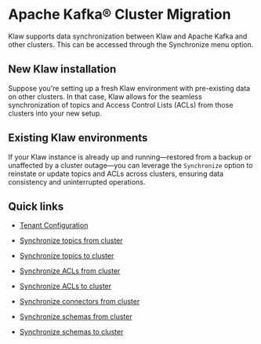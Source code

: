 # Apache Kafka® Cluster Migration

Klaw supports data synchronization between Klaw and Apache Kafka and
other clusters. This can be accessed through the Synchronize menu
option.

## New Klaw installation

Suppose you're setting up a fresh Klaw environment with pre-existing data on other clusters. In that case, Klaw allows
for the seamless synchronization of topics and Access Control Lists (ACLs) from those clusters into your new setup.

## Existing Klaw environments

If your Klaw instance is already up and running—restored from a backup or unaffected by a cluster outage—you can
leverage the `Synchronize` option to reinstate or update topics and ACLs across clusters, ensuring data consistency and
uninterrupted operations.

## Quick links

- [Tenant Configuration](../../setup-configuration/tenant-configuration.md)

- [Synchronize topics from cluster](sync-topics-from-cluster.md)

- [Synchronize topics to cluster](sync-topics-to-cluster.md)

- [Synchronize ACLs from cluster](sync-acls-from-cluster.md)

- [Synchronize ACLs to cluster](sync-acls-to-cluster.md)

- [Synchronize connectors from cluster](sync-connectors-from-cluster.md)

- [Synchronize schemas from cluster](sync-schemas-from-cluster.md)

- [Synchronize schemas to cluster](sync-schemas-to-cluster.md)
